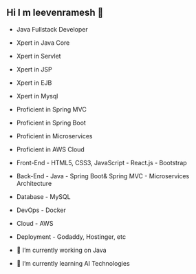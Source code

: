 ## Hi I m leevenramesh 👋

- Java Fullstack Developer
  
- Xpert in Java Core
- Xpert in Servlet
- Xpert in JSP
- Xpert in EJB
- Xpert in Mysql
  
- Proficient in Spring MVC
- Proficient in Spring Boot
- Proficient in Microservices
- Proficient in AWS Cloud

- Front-End
      - HTML5, CSS3, JavaScript
      - React.js
      - Bootstrap
- Back-End
      - Java
      - Spring Boot& Spring MVC
      - Microservices Architecture
- Database
      - MySQL
- DevOps
      - Docker
- Cloud
      - AWS
- Deployment
      - Godaddy, Hostinger, etc

- 🔭 I’m currently working on Java
- 🌱 I’m currently learning AI Technologies
